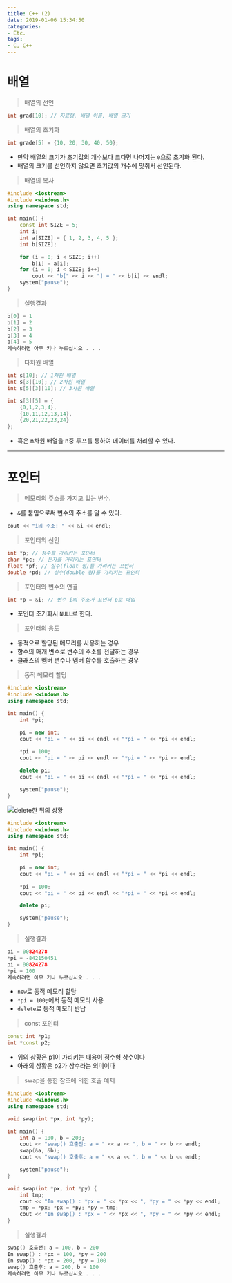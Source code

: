 ```yaml
---
title: C++ (2)
date: 2019-01-06 15:34:50
categories:
- Etc.
tags:
- C, C++
---
```

# 배열

> 배열의 선언

~~~C++
int grad[10]; // 자료형, 배열 이름, 배열 크기
~~~
> 배열의 초기화

~~~C++
int grade[5] = {10, 20, 30, 40, 50};
~~~
+ 만약 배열의 크기가 초기값의 개수보다 크다면 나머지는 `0`으로 초기화 된다.
+ 배열의 크기를 선언하지 않으면 초기값의 개수에 맞춰서 선언된다.

> 배열의 복사

~~~C++
#include <iostream>
#include <windows.h>
using namespace std;

int main() {
	const int SIZE = 5;
	int i;
	int a[SIZE] = { 1, 2, 3, 4, 5 };
	int b[SIZE];

	for (i = 0; i < SIZE; i++)
		b[i] = a[i];
	for (i = 0; i < SIZE; i++)
		cout << "b[" << i << "] = " << b[i] << endl;
	system("pause");
}
~~~

<!-- more -->

> 실행결과

~~~C++
b[0] = 1
b[1] = 2
b[2] = 3
b[3] = 4
b[4] = 5
계속하려면 아무 키나 누르십시오 . . .
~~~
> 다차원 배열

~~~C++
int s[10]; // 1차원 배열
int s[3][10]; // 2차원 배열
int s[5][3][10]; // 3차원 배열

int s[3][5] = {
	{0,1,2,3,4},
	{10,11,12,13,14},
	{20,21,22,23,24}
};
~~~
+ 혹은 n차원 배열을 n중 루프를 통하여 데이터를 처리할 수 있다.
***
# 포인터

> 메모리의 주소를 가지고 있는 변수.

+ `&`를 붙임으로써 변수의 주소를 알 수 있다.

~~~C++
cout << "i의 주소: " << &i << endl;
~~~
> 포인터의 선언

~~~C++
int *p; // 정수를 가리키는 포인터
char *pc; // 문자를 가리키는 포인터
float *pf; // 실수(float 형)를 가리키는 포인터
double *pd; // 실수(double 형)를 가리키는 포인터
~~~
> 포인터와 변수의 연결

~~~C++
int *p = &i; // 변수 i의 주소가 포인터 p로 대입
~~~
+ 포인터 초기화시 `NULL`로 한다.

> 포인터의 용도

+ 동적으로 할당된 메모리를 사용하는 경우
+ 함수의 매개 변수로 변수의 주소를 전달하는 경우
+ 클래스의 멤버 변수나 멤버 함수를 호출하는 경우

> 동적 메모리 할당

~~~C++
#include <iostream>
#include <windows.h>
using namespace std;

int main() {
	int *pi;

	pi = new int;
	cout << "pi = " << pi << endl << "*pi = " << *pi << endl;
	
	*pi = 100;
	cout << "pi = " << pi << endl << "*pi = " << *pi << endl;

	delete pi;
	cout << "pi = " << pi << endl << "*pi = " << *pi << endl;

	system("pause");
}
~~~
![delete한 뒤의 상황](/images/cpp-2/50733545-d2443300-11d2-11e9-981a-0a81acd87eb5.png)
~~~C++
#include <iostream>
#include <windows.h>
using namespace std;

int main() {
	int *pi;

	pi = new int;
	cout << "pi = " << pi << endl << "*pi = " << *pi << endl;
	
	*pi = 100;
	cout << "pi = " << pi << endl << "*pi = " << *pi << endl;

	delete pi;

	system("pause");
}
~~~
> 실행결과

~~~C++
pi = 00824278
*pi = -842150451
pi = 00824278
*pi = 100
계속하려면 아무 키나 누르십시오 . . .
~~~
+ `new`로 동적 메모리 할당
+ `*pi = 100;`에서 동적 메모리 사용
+ `delete`로 동적 메모리 반납

> const 포인터

~~~C++
const int *p1;
int *const p2;
~~~
+ 위의 상황은 p1이 가리키는 내용이 정수형 상수이다
+ 아래의 상황은 p2가 상수라는 의미이다

> swap을 통한 참조에 의한 호출 예제

~~~C++
#include <iostream>
#include <windows.h>
using namespace std;

void swap(int *px, int *py);

int main() {
	int a = 100, b = 200;
	cout << "swap() 호출전: a = " << a << ", b = " << b << endl;
	swap(&a, &b);
	cout << "swap() 호출후: a = " << a << ", b = " << b << endl;

	system("pause");
}

void swap(int *px, int *py) {
	int tmp;
	cout << "In swap() : *px = " << *px << ", *py = " << *py << endl;
	tmp = *px; *px = *py; *py = tmp;
	cout << "In swap() : *px = " << *px << ", *py = " << *py << endl;
}
~~~
> 실행결과

~~~C++
swap() 호출전: a = 100, b = 200
In swap() : *px = 100, *py = 200
In swap() : *px = 200, *py = 100
swap() 호출후: a = 200, b = 100
계속하려면 아무 키나 누르십시오 . . .
~~~
